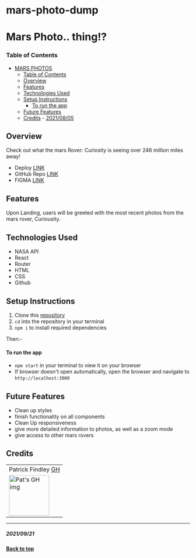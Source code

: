 # mars-photo-dump

# Mars Photo.. thing!?

### Table of Contents

- [MARS PHOTOS](#MARS-PHOTOS)
    - [Table of Contents](#table-of-contents)
  - [Overview](#overview)
  - [Features](#features)
  - [Technologies Used](#technologies-used)
  - [Setup Instructions](#setup-instructions)
      - [To run the app](#to-run-the-app)
  - [Future Features](#future-features)
  - [Credits](#credits)
        - [2021/08/05](#20210805)

## Overview

Check out what the mars Rover: Curiosity is seeing over 246 million miles away!

- Deploy [LINK](https://morning-hamlet-38212.herokuapp.com/)
- GitHub Repo [LINK](https://github.com/Patfindley/mars-photo-dump)
- FIGMA [LINK](https://www.figma.com/file/cizllM2Lredx7mAuVPwc7m/Mars-Photo-App?node-id=0%3A1)

## Features

Upon Landing, users will be greeted with the most recent photos from the mars rover, Curiousity.

<!-- ![overview]() -->

## Technologies Used

- NASA API
- React
- Router
- HTML
- CSS
- Github

## Setup Instructions

1. Clone this [repository](https://github.com/Patfindley/TH-Challenge)
2. `cd` into the repository in your terminal
3. `npm i` to install required dependencies

Then:-

#### To run the app

- `npm start` in your terminal to view it on your browser
- If browser doesn't open automatically, open the browser and navigate to `http://localhost:3000`

## Future Features

- Clean up styles
- finish functionality on all components
- Clean Up responsiveness
- give more detailed information to photos, as well as a zoom mode
- give access to other mars rovers

## Credits

<table>
  <tr>
    <td> Patrick Findley <a href="https://github.com/Patfindley">GH</td> 
  </tr>
  <td>
    <img src="https://avatars.githubusercontent.com/u/74931778?v=4" alt="Pat's GH img"
  width="110" height="auto" />
  </td>
</table>


---

##### 2021/09/21

**[Back to top](#table-of-contents)**
